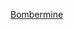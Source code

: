 ---
layout: post
wordpress_id: 1585
wordpress_url: http://noesbueno.com/archives/1585
date: '2013-03-01 10:17:39 -0600'
date_gmt: '2013-03-01 15:17:39 -0600'
body: |
  <p><a href="http://bombermine.com/">Bombermine</a></p>
---
